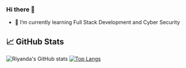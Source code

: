 ### Hi there 👋

<!--
**Rycs123/Rycs123** is a ✨ _special_ ✨ repository because its `README.md` (this file) appears on your GitHub profile.

Here are some ideas to get you started:

- 🔭 I’m currently working on ...
- 🌱 I’m currently learning ...
- 👯 I’m looking to collaborate on ...
- 🤔 I’m looking for help with ...
- 💬 Ask me about ...
- 📫 How to reach me: ...
- 😄 Pronouns: ...
- ⚡ Fun fact: ...
-->

- 🌱 I’m currently learning Full Stack Development and Cyber Security

## &#x1f4c8; GitHub Stats
![Riyanda's GitHub stats](https://github-readme-stats.vercel.app/api?username=Rycs123&show_icons=true&theme=radical)
[![Top Langs](https://github-readme-stats.vercel.app/api/top-langs/?username=Rycs123&langs_count=10&hide=blade,css,c,html&layout=compact)](https://github.com/anuraghazra/github-readme-stats)
